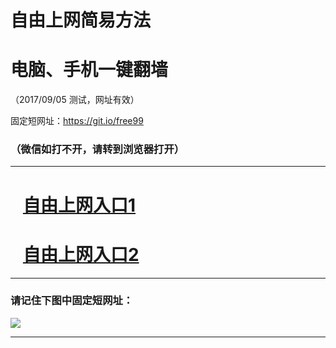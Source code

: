 ﻿# 自由上网简易方法

# 电脑、手机一键翻墙

（2017/09/05 测试，网址有效）

固定短网址：https://git.io/free99

### （微信如打不开，请转到浏览器打开）


***





# &nbsp;&nbsp; <a href="http://ft2052726656.fwq-tz1001.xyz/fwqtz01.html?t=090500112069 " target="_blank">自由上网入口1</a>
# &nbsp;&nbsp; <a href="http://ft1412421022.fwq-tz1002.xyz/fwqtz02.html?t=090500116432 " target="_blank">自由上网入口2</a>
***

### 请记住下图中固定短网址：

<img src="https://s3-us-west-2.amazonaws.com/fwq-1001/yjfq-20170905okok.png" /> 


***

